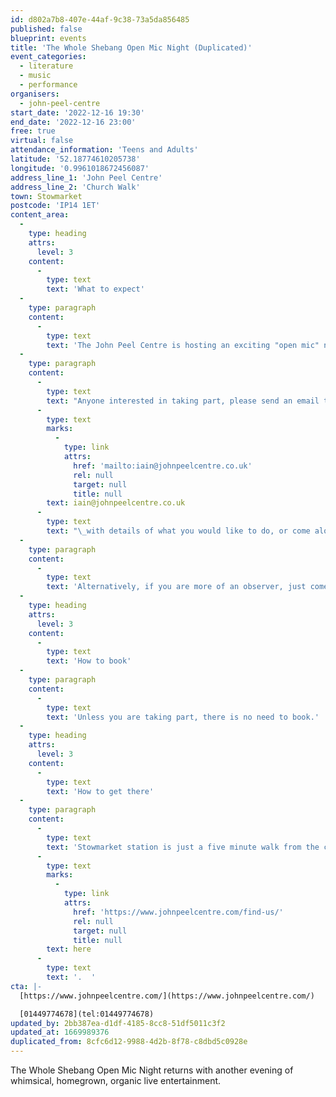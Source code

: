 ```yaml
---
id: d802a7b8-407e-44af-9c38-73a5da856485
published: false
blueprint: events
title: 'The Whole Shebang Open Mic Night (Duplicated)'
event_categories:
  - literature
  - music
  - performance
organisers:
  - john-peel-centre
start_date: '2022-12-16 19:30'
end_date: '2022-12-16 23:00'
free: true
virtual: false
attendance_information: 'Teens and Adults'
latitude: '52.18774610205738'
longitude: '0.9961018672456087'
address_line_1: 'John Peel Centre'
address_line_2: 'Church Walk'
town: Stowmarket
postcode: 'IP14 1ET'
content_area:
  -
    type: heading
    attrs:
      level: 3
    content:
      -
        type: text
        text: 'What to expect'
  -
    type: paragraph
    content:
      -
        type: text
        text: 'The John Peel Centre is hosting an exciting "open mic" night where anyone can showcase their talents, no matter what they are. Whether you do, music, poetry, juggling, dance, or magic, come along and join in!'
  -
    type: paragraph
    content:
      -
        type: text
        text: "Anyone interested in taking part, please send an email titled SHEBANG to\_"
      -
        type: text
        marks:
          -
            type: link
            attrs:
              href: 'mailto:iain@johnpeelcentre.co.uk'
              rel: null
              target: null
              title: null
        text: iain@johnpeelcentre.co.uk
      -
        type: text
        text: "\_with details of what you would like to do, or come along on the night and the hosts will try to fit you in. Max. 10 minutes/3 songs per act (subject to the number of acts)."
  -
    type: paragraph
    content:
      -
        type: text
        text: 'Alternatively, if you are more of an observer, just come along to watch an exciting evening of random entertainment!'
  -
    type: heading
    attrs:
      level: 3
    content:
      -
        type: text
        text: 'How to book'
  -
    type: paragraph
    content:
      -
        type: text
        text: 'Unless you are taking part, there is no need to book.'
  -
    type: heading
    attrs:
      level: 3
    content:
      -
        type: text
        text: 'How to get there'
  -
    type: paragraph
    content:
      -
        type: text
        text: 'Stowmarket station is just a five minute walk from the centre. The nearest car park is Union Street Car Park, approximately 0.1 miles away. Parking is also available at Asda (Iliffe Way), B&M (Milton Road), and Ipswich Street. All of these car parks are free after 6pm. More information can be found '
      -
        type: text
        marks:
          -
            type: link
            attrs:
              href: 'https://www.johnpeelcentre.com/find-us/'
              rel: null
              target: null
              title: null
        text: here
      -
        type: text
        text: '.  '
cta: |-
  [https://www.johnpeelcentre.com/](https://www.johnpeelcentre.com/)

  [01449774678](tel:01449774678)
updated_by: 2bb387ea-d1df-4185-8cc8-51df5011c3f2
updated_at: 1669989376
duplicated_from: 8cfc6d12-9988-4d2b-8f78-c8dbd5c0928e
---
```

The Whole Shebang Open Mic Night returns with another evening of whimsical, homegrown, organic live entertainment.